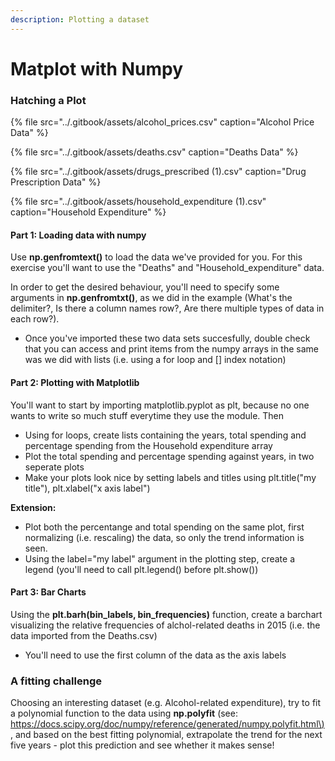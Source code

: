 ```yaml
---
description: Plotting a dataset
---
```


# Matplot with Numpy

### Hatching a Plot <a id="Hatching-a-Plot"></a>

{% file src="../.gitbook/assets/alcohol\_prices.csv" caption="Alcohol Price Data" %}

{% file src="../.gitbook/assets/deaths.csv" caption="Deaths Data" %}

{% file src="../.gitbook/assets/drugs\_prescribed \(1\).csv" caption="Drug Prescription Data" %}

{% file src="../.gitbook/assets/household\_expenditure \(1\).csv" caption="Household Expenditure" %}

#### Part 1: Loading data with numpy <a id="Part-1:-Loading-data-with-numpy"></a>

Use **np.genfromtext\(\)** to load the data we've provided for you. For this exercise you'll want to use the "Deaths" and "Household\_expenditure" data.

In order to get the desired behaviour, you'll need to specify some arguments in **np.genfromtxt\(\)**, as we did in the example \(What's the delimiter?, Is there a column names row?, Are there multiple types of data in each row?\).

* Once you've imported these two data sets succesfully, double check that you can access and print items from the numpy arrays in the same was we did with lists \(i.e. using a for loop and \[\] index notation\)

#### Part 2: Plotting with Matplotlib <a id="Part-2:-Plotting-with-Matplotlib"></a>

You'll want to start by importing matplotlib.pyplot as plt, because no one wants to write so much stuff everytime they use the module. Then

* Using for loops, create lists containing the years, total spending and percentage spending from the Household expenditure array
* Plot the total spending and percentage spending against years, in two seperate plots
* Make your plots look nice by setting labels and titles using plt.title\("my title"\), plt.xlabel\("x axis label"\)

**Extension:**

* Plot both the percentange and total spending on the same plot, first normalizing \(i.e. rescaling\) the data, so only the trend information is seen.
* Using the label="my label" argument in the plotting step, create a legend \(you'll need to call plt.legend\(\) before plt.show\(\)\)

#### Part 3: Bar Charts <a id="Part-3:-Bar-Charts"></a>

Using the **plt.barh\(bin\_labels, bin\_frequencies\)** function, create a barchart visualizing the relative frequencies of alchol-related deaths in 2015 \(i.e. the data imported from the Deaths.csv\)

* You'll need to use the first column of the data as the axis labels

### A fitting challenge <a id="A-fitting-challenge"></a>

Choosing an interesting dataset \(e.g. Alcohol-related expenditure\), try to fit a polynomial function to the data using **np.polyfit** \(see: [https://docs.scipy.org/doc/numpy/reference/generated/numpy.polyfit.html\)](https://docs.scipy.org/doc/numpy/reference/generated/numpy.polyfit.html%29), and based on the best fitting polynomial, extrapolate the trend for the next five years - plot this prediction and see whether it makes sense!


